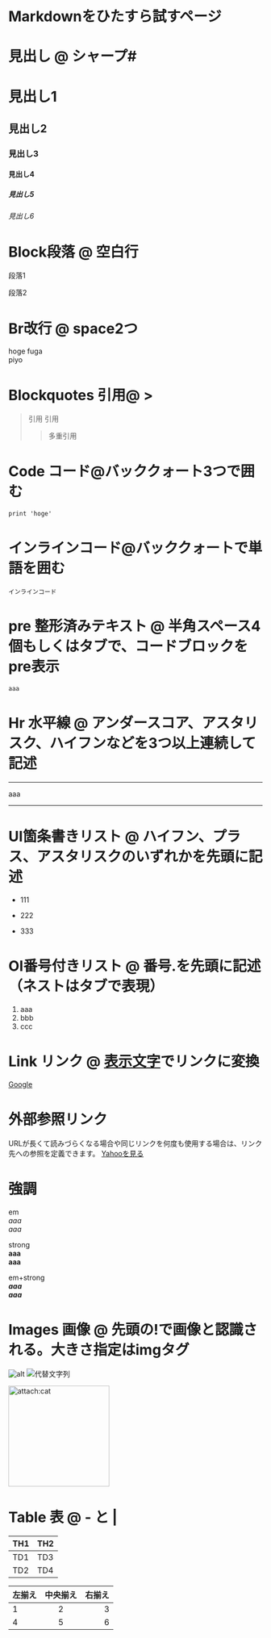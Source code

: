 # Markdownをひたすら試すページ

# 見出し @ シャープ#

# 見出し1
## 見出し2
### 見出し3
#### 見出し4
##### 見出し5
###### 見出し6

# Block段落 @ 空白行

段落1

段落2

# Br改行 @ space2つ
hoge
fuga  
piyo

# Blockquotes 引用@ >

> 引用
> 引用
>> 多重引用

# Code コード@バッククォート3つで囲む
```print 'hoge'```

# インラインコード@バッククォートで単語を囲む
`インラインコード`

# pre 整形済みテキスト @ 半角スペース4個もしくはタブで、コードブロックをpre表示
    aaa

# Hr 水平線 @ アンダースコア、アスタリスク、ハイフンなどを3つ以上連続して記述
***
aaa
___

# UI箇条書きリスト @ ハイフン、プラス、アスタリスクのいずれかを先頭に記述
* 111
+ 222
- 333

# OI番号付きリスト @ 番号.を先頭に記述（ネストはタブで表現）
1. aaa
2. bbb
3. ccc

# Link リンク @ [表示文字](URL)でリンクに変換
[Google](https://www.google.co.jp/)

# 外部参照リンク
URLが長くて読みづらくなる場合や同じリンクを何度も使用する場合は、リンク先への参照を定義できます。
[Yahooを見る][Yahoo]

[Yahoo]: http://www.yahoo.co.jp

# 強調
em  
*aaa*  
_aaa_  
  
strong  
**aaa**  
__aaa__  

em+strong  
***aaa***  
___aaa___  

# Images 画像 @ 先頭の!で画像と認識される。大きさ指定はimgタグ
![alt]([画像URL]([https://github.com/firesign2023](https://github.com/firesign2023/Progate/blob/main/top.png)))
![代替文字列](URL "タイトル")

<img src="[attach:cat.jpg]([https://github.com/firesign2023](https://github.com/))" alt="attach:cat" title="attach:cat" width="200" height="200">

# Table 表 @ - と |

| TH1 | TH2 |
----|---- 
| TD1 | TD3 |
| TD2 | TD4 |

| 左揃え | 中央揃え | 右揃え |
|:---|:---:|---:|
|1 |2 |3 |
|4 |5 |6 |
